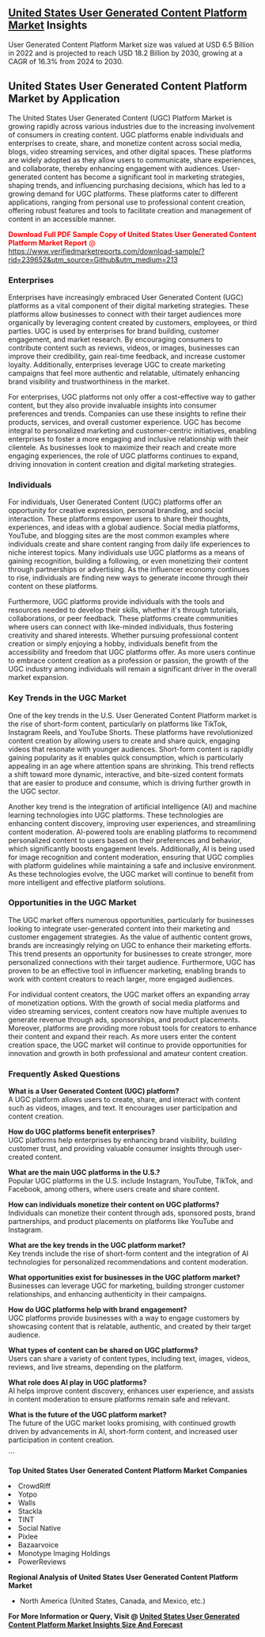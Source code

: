 <h2><a href="https://www.verifiedmarketreports.com/download-sample/?rid=239652&amp;utm_source=Github&amp;utm_medium=213" target="_blank">United States User Generated Content Platform Market</a> Insights</h2><p>User Generated Content Platform Market size was valued at USD 6.5 Billion in 2022 and is projected to reach USD 18.2 Billion by 2030, growing at a CAGR of 16.3% from 2024 to 2030.</p><p><h2>United States User Generated Content Platform Market by Application</h2><p>The United States User Generated Content (UGC) Platform Market is growing rapidly across various industries due to the increasing involvement of consumers in creating content. UGC platforms enable individuals and enterprises to create, share, and monetize content across social media, blogs, video streaming services, and other digital spaces. These platforms are widely adopted as they allow users to communicate, share experiences, and collaborate, thereby enhancing engagement with audiences. User-generated content has become a significant tool in marketing strategies, shaping trends, and influencing purchasing decisions, which has led to a growing demand for UGC platforms. These platforms cater to different applications, ranging from personal use to professional content creation, offering robust features and tools to facilitate creation and management of content in an accessible manner.</p><p><p><span class=""><span style="color: #ff0000;"><strong>Download Full PDF Sample Copy of United States User Generated Content Platform Market Report</strong> @ </span><a href="https://www.verifiedmarketreports.com/download-sample/?rid=239652&amp;utm_source=Github&amp;utm_medium=213" target="_blank">https://www.verifiedmarketreports.com/download-sample/?rid=239652&amp;utm_source=Github&amp;utm_medium=213</a></span></p></p><h3>Enterprises</h3><p>Enterprises have increasingly embraced User Generated Content (UGC) platforms as a vital component of their digital marketing strategies. These platforms allow businesses to connect with their target audiences more organically by leveraging content created by customers, employees, or third parties. UGC is used by enterprises for brand building, customer engagement, and market research. By encouraging consumers to contribute content such as reviews, videos, or images, businesses can improve their credibility, gain real-time feedback, and increase customer loyalty. Additionally, enterprises leverage UGC to create marketing campaigns that feel more authentic and relatable, ultimately enhancing brand visibility and trustworthiness in the market.</p><p>For enterprises, UGC platforms not only offer a cost-effective way to gather content, but they also provide invaluable insights into consumer preferences and trends. Companies can use these insights to refine their products, services, and overall customer experience. UGC has become integral to personalized marketing and customer-centric initiatives, enabling enterprises to foster a more engaging and inclusive relationship with their clientele. As businesses look to maximize their reach and create more engaging experiences, the role of UGC platforms continues to expand, driving innovation in content creation and digital marketing strategies.</p><h3>Individuals</h3><p>For individuals, User Generated Content (UGC) platforms offer an opportunity for creative expression, personal branding, and social interaction. These platforms empower users to share their thoughts, experiences, and ideas with a global audience. Social media platforms, YouTube, and blogging sites are the most common examples where individuals create and share content ranging from daily life experiences to niche interest topics. Many individuals use UGC platforms as a means of gaining recognition, building a following, or even monetizing their content through partnerships or advertising. As the influencer economy continues to rise, individuals are finding new ways to generate income through their content on these platforms.</p><p>Furthermore, UGC platforms provide individuals with the tools and resources needed to develop their skills, whether it's through tutorials, collaborations, or peer feedback. These platforms create communities where users can connect with like-minded individuals, thus fostering creativity and shared interests. Whether pursuing professional content creation or simply enjoying a hobby, individuals benefit from the accessibility and freedom that UGC platforms offer. As more users continue to embrace content creation as a profession or passion, the growth of the UGC industry among individuals will remain a significant driver in the overall market expansion.</p><h3>Key Trends in the UGC Market</h3><p>One of the key trends in the U.S. User Generated Content Platform market is the rise of short-form content, particularly on platforms like TikTok, Instagram Reels, and YouTube Shorts. These platforms have revolutionized content creation by allowing users to create and share quick, engaging videos that resonate with younger audiences. Short-form content is rapidly gaining popularity as it enables quick consumption, which is particularly appealing in an age where attention spans are shrinking. This trend reflects a shift toward more dynamic, interactive, and bite-sized content formats that are easier to produce and consume, which is driving further growth in the UGC sector.</p><p>Another key trend is the integration of artificial intelligence (AI) and machine learning technologies into UGC platforms. These technologies are enhancing content discovery, improving user experiences, and streamlining content moderation. AI-powered tools are enabling platforms to recommend personalized content to users based on their preferences and behavior, which significantly boosts engagement levels. Additionally, AI is being used for image recognition and content moderation, ensuring that UGC complies with platform guidelines while maintaining a safe and inclusive environment. As these technologies evolve, the UGC market will continue to benefit from more intelligent and effective platform solutions.</p><h3>Opportunities in the UGC Market</h3><p>The UGC market offers numerous opportunities, particularly for businesses looking to integrate user-generated content into their marketing and customer engagement strategies. As the value of authentic content grows, brands are increasingly relying on UGC to enhance their marketing efforts. This trend presents an opportunity for businesses to create stronger, more personalized connections with their target audience. Furthermore, UGC has proven to be an effective tool in influencer marketing, enabling brands to work with content creators to reach larger, more engaged audiences.</p><p>For individual content creators, the UGC market offers an expanding array of monetization options. With the growth of social media platforms and video streaming services, content creators now have multiple avenues to generate revenue through ads, sponsorships, and product placements. Moreover, platforms are providing more robust tools for creators to enhance their content and expand their reach. As more users enter the content creation space, the UGC market will continue to provide opportunities for innovation and growth in both professional and amateur content creation.</p><h3>Frequently Asked Questions</h3><p><strong>What is a User Generated Content (UGC) platform?</strong><br> A UGC platform allows users to create, share, and interact with content such as videos, images, and text. It encourages user participation and content creation.</p><p><strong>How do UGC platforms benefit enterprises?</strong><br> UGC platforms help enterprises by enhancing brand visibility, building customer trust, and providing valuable consumer insights through user-created content.</p><p><strong>What are the main UGC platforms in the U.S.?</strong><br> Popular UGC platforms in the U.S. include Instagram, YouTube, TikTok, and Facebook, among others, where users create and share content.</p><p><strong>How can individuals monetize their content on UGC platforms?</strong><br> Individuals can monetize their content through ads, sponsored posts, brand partnerships, and product placements on platforms like YouTube and Instagram.</p><p><strong>What are the key trends in the UGC platform market?</strong><br> Key trends include the rise of short-form content and the integration of AI technologies for personalized recommendations and content moderation.</p><p><strong>What opportunities exist for businesses in the UGC platform market?</strong><br> Businesses can leverage UGC for marketing, building stronger customer relationships, and enhancing authenticity in their campaigns.</p><p><strong>How do UGC platforms help with brand engagement?</strong><br> UGC platforms provide businesses with a way to engage customers by showcasing content that is relatable, authentic, and created by their target audience.</p><p><strong>What types of content can be shared on UGC platforms?</strong><br> Users can share a variety of content types, including text, images, videos, reviews, and live streams, depending on the platform.</p><p><strong>What role does AI play in UGC platforms?</strong><br> AI helps improve content discovery, enhances user experience, and assists in content moderation to ensure platforms remain safe and relevant.</p><p><strong>What is the future of the UGC platform market?</strong><br> The future of the UGC market looks promising, with continued growth driven by advancements in AI, short-form content, and increased user participation in content creation.</p>```</p><p><strong>Top United States User Generated Content Platform Market Companies</strong></p><div data-test-id=""><p><li>CrowdRiff</li><li> Yotpo</li><li> Walls</li><li> Stackla</li><li> TINT</li><li> Social Native</li><li> Pixlee</li><li> Bazaarvoice</li><li> Monotype Imaging Holdings</li><li> PowerReviews</li></p><div><strong>Regional Analysis of&nbsp;United States User Generated Content Platform Market</strong></div><ul><li dir="ltr"><p dir="ltr">North America&nbsp;(United States, Canada, and Mexico, etc.)</p></li></ul><p><strong>For More Information or Query, Visit @&nbsp;</strong><strong><a href="https://www.verifiedmarketreports.com/product/user-generated-content-platform-market/?utm_source=Github&amp;utm_medium=213" target="_blank">United States User Generated Content Platform Market Insights Size And Forecast</a></strong></p></div>
